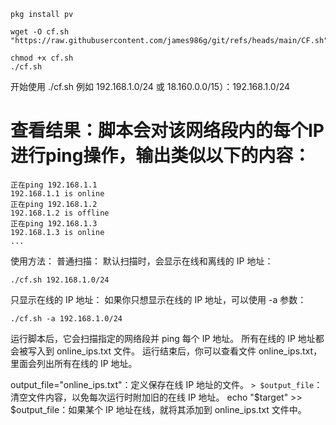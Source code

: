 ```
pkg install pv

```
```
wget -O cf.sh "https://raw.githubusercontent.com/james986g/git/refs/heads/main/CF.sh"
```
```
chmod +x cf.sh
./cf.sh
```
开始使用
./cf.sh 例如 192.168.1.0/24 或 18.160.0.0/15）：192.168.1.0/24
# 查看结果：脚本会对该网络段内的每个IP进行ping操作，输出类似以下的内容：
```
正在ping 192.168.1.1
192.168.1.1 is online
正在ping 192.168.1.2
192.168.1.2 is offline
正在ping 192.168.1.3
192.168.1.3 is online
...
```
使用方法：
普通扫描：
默认扫描时，会显示在线和离线的 IP 地址：
```
./cf.sh 192.168.1.0/24
```
只显示在线的 IP 地址：
如果你只想显示在线的 IP 地址，可以使用 -a 参数：
```
./cf.sh -a 192.168.1.0/24
```
运行脚本后，它会扫描指定的网络段并 ping 每个 IP 地址。
所有在线的 IP 地址都会被写入到 online_ips.txt 文件。
运行结束后，你可以查看文件 online_ips.txt，里面会列出所有在线的 IP 地址。

output_file="online_ips.txt"：定义保存在线 IP 地址的文件。
```> $output_file```：清空文件内容，以免每次运行时附加旧的在线 IP 地址。
echo "$target" >> $output_file：如果某个 IP 地址在线，就将其添加到 online_ips.txt 文件中。


